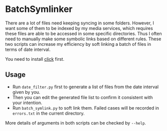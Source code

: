 # BatchSymlinker

There are a lot of files need keeping syncing in some folders. However, I want some of them to be indexed by my media services, which requires these files are able to be accessed in some specific directories. Thus I often need to manually make some symbolic links based on different rules. These two scripts can increase my efficiency by soft linking a batch of files in terms of date interval.

You need to install [click](https://pypi.org/project/click/) first.

## Usage

- Run `date_filter.py` first to generate a list of files from the date interval given by you.
- Then you can edit the generated file list to confirm it consistent with your intention. 
- Run `batch_symlink.py` to soft link them. Failed cases will be recorded in `errors.txt` in the current directory.

More details of arguments in both scripts can be checked by `--help`.